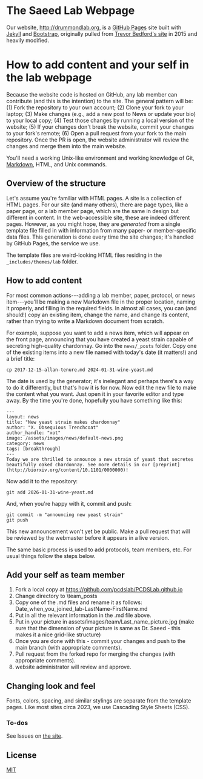 # The Saeed Lab Webpage

Our website, http://drummondlab.org, is a [GitHub Pages](https://pages.github.com/) site built with [Jekyll](https://jekyllrb.com/) and [Bootstrap](http://getboostrap.com), originally pulled from [Trevor Bedford's site](http://bedford.io) in 2015 and heavily modified.

# How to add content and your self in the lab webpage
Because the website code is hosted on GitHub, any lab member can contribute (and this is the intention) to the site. The general pattern will be: (1) Fork the repository to your own account; (2) Clone your fork to your laptop; (3) Make changes (e.g., add a new post to News or update your bio) to your local copy; (4) Test those changes by running a local version of the website; (5) If your changes don't break the website, commit your changes to your fork's remote; (6) Open a pull request from your fork to the main repository. Once the PR is open, the website administrator will review the changes and merge them into the main website.

You'll need a working Unix-like environment and working knowledge of Git, [Markdown](https://daringfireball.net/projects/markdown/syntax), HTML, and Unix commands.

## Overview of the structure

Let's assume you're familiar with HTML pages. A site is a collection of HTML pages. For our site (and many others), there are page types, like a paper page, or a lab member page, which are the same in design but different in content. In the web-accessible site, these are indeed different pages. However, as you might hope, they are _generated_ from a single template file filled in with information from many paper- or member-specific data files. This generation is done every time the site changes; it's handled by GitHub Pages, the service we use.

The template files are weird-looking HTML files residing in the `_includes/themes/lab` folder.

## How to add content

For most common actions---adding a lab member, paper, protocol, or news item---you'll be making a new Markdown file in the proper location, naming it properly, and filling in the required fields. In almost all cases, you can (and should!) copy an existing item, change the name, and change its content, rather than trying to write a Markdown document from scratch.

For example, suppose you want to add a news item, which will appear on the front page, announcing that you have created a yeast strain capable of secreting high-quality chardonnay. Go into the `news/_posts` folder. Copy one of the existing items into a new file named with today's date (it matters!) and a brief title:

	cp 2017-12-15-allan-tenure.md 2024-01-31-wine-yeast.md

The date is used by the generator; it's inelegant and perhaps there's a way to do it differently, but that's how it is for now. Now edit the new file to make the content what you want. Just open it in your favorite editor and type away. By the time you're done, hopefully you have something like this:

	---
	layout: news
	title: "New yeast strain makes chardonnay"
	author: "X. Obsequious Trenchcoat"
	author_handle: "xot"
	image: /assets/images/news/default-news.png
	category: news
	tags: [breakthrough]
	---
	Today we are thrilled to announce a new strain of yeast that secretes beautifully oaked chardonnay. See more details in our [preprint](http://biorxiv.org/content/10.1101/0000000)!

Now add it to the repository:

	git add 2026-01-31-wine-yeast.md

And, when you're happy with it, commit and push:

	git commit -m "announcing new yeast strain"
	git push

This new announcement won't yet be public. Make a pull request that will be reviewed by the webmaster before it appears in a live version. 

The same basic process is used to add protocols, team members, etc. For usual things follow the steps below.

## Add your self as team member
1. Fork a local copy at https://github.com/pcdslab/PCDSLab.github.io
2. Change directory to \team\_posts
3. Copy one of the .md files and rename it as follows: Date_when_you_joined_lab-LastName-FirstName.md
4. Put in all the relevant information in the .md file above.
5. Put in your picture in assets/images/team/Last_name_picture.jpg (make sure that the dimension of your picture is same as Dr. Saeed - this makes it a nice grid-like structure)
6. Once you are done with this - commit your changes and push to the main branch (with appropriate comments).
7. Pull request from the forked repo for merging the changes (with appropriate comments).
8. website administrator will review and approve.


## Changing look and feel

Fonts, colors, spacing, and similar stylings are separate from the template pages. Like most sites circa 2023, we use Cascading Style Sheets (CSS).

### To-dos

See Issues on [the site](https://github.com/drummondlab/drummondlab.github.io).


## License

[MIT](http://opensource.org/licenses/MIT)
